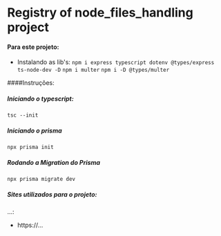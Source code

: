# Registry of node_files_handling project
> 

####  Para este projeto:

  - Instalando as lib's:
    `npm i express typescript dotenv @types/express ts-node-dev -D`
    `npm i multer`
    `npm i -D @types/multer`

####Instruções:

##### Iniciando o typescript:

`tsc --init`

##### Iniciando o prisma

`npx prisma init`

##### Rodando a Migration do Prisma

`npx prisma migrate dev`

##### Sites utilizados para o projeto:

...:
 - https://...